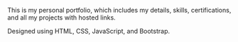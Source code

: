 This is my personal portfolio, which includes my details, skills, certifications, and all my projects with hosted links. 

Designed using HTML, CSS, JavaScript, and Bootstrap.
